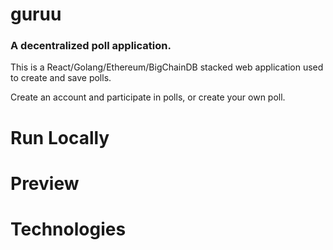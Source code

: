 # guruu
### A decentralized poll application. 
This is a React/Golang/Ethereum/BigChainDB stacked web application used to create and save polls.

Create an account and participate in polls, or create your own poll. 

# Run Locally

# Preview

# Technologies

